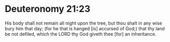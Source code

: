 # Deuteronomy 21:23

His body shall not remain all night upon the tree, but thou shalt in any wise bury him that day; (for he that is hanged [is] accursed of God;) that thy land be not defiled, which the LORD thy God giveth thee [for] an inheritance.